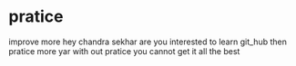 # pratice
improve more
hey chandra sekhar are you interested to learn git_hub
then pratice more yar
with out pratice you cannot get it
all the best

